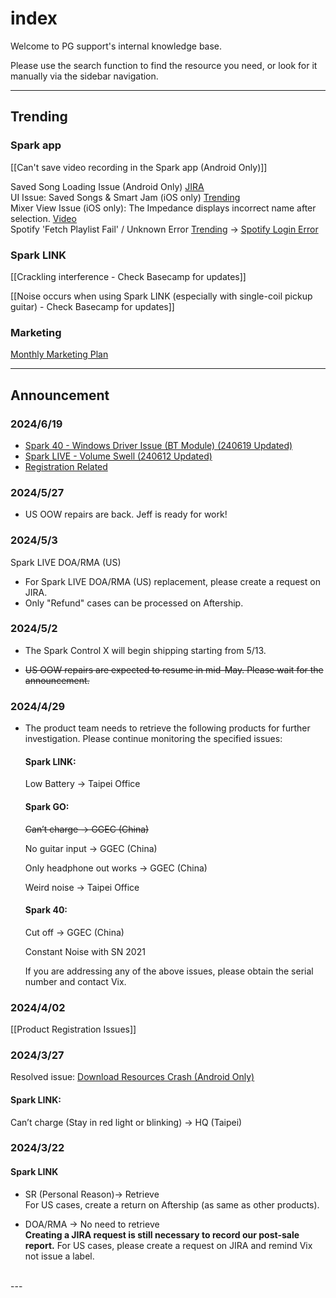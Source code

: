 # index
Welcome to PG support's internal knowledge base. 

Please use the search function to find the resource you need, or look for it manually via the sidebar navigation.

---
## Trending

### Spark app<br>

[[Can't save video recording in the Spark app (Android Only)]]

Saved Song Loading Issue (Android Only)
[JIRA](https://positivegrid.atlassian.net/browse/STFS-209)
<br>
UI Issue: Saved Songs & Smart Jam (iOS only)
[Trending](https://positivegrid.zendesk.com/agent/tickets/478380)
<br>
Mixer View Issue (iOS only):
The Impedance displays incorrect name after selection.
[Video](https://drive.google.com/file/d/1kGY6LfE5QhUKVDLZ_blnROkO-LXTZwgC/view?usp=sharing)
<br>
Spotify 'Fetch Playlist Fail' / Unknown Error
[Trending](https://positivegrid.zendesk.com/agent/tickets/474557)
-> [Spotify Login Error](https://help.positivegrid.com/hc/en-us/articles/25200624662925-Spark-app-Issue-Spotify-Login-Error)
<br>
### Spark LINK
[[Crackling interference - Check Basecamp for updates]]

[[Noise occurs when using Spark LINK (especially with single-coil pickup guitar) - Check Basecamp for updates]]


### Marketing
[Monthly Marketing Plan](https://docs.google.com/spreadsheets/d/10xJZBQaCPnssXe-LCrpEmRkICh81fuhwkDBtlIaKmdY/edit?usp=sharing)

---
## Announcement

### 2024/6/19

- [Spark 40 - Windows Driver Issue (BT Module) (240619 Updated) ](https://positivegrid.zendesk.com/agent/tickets/452614)
- [Spark LIVE - Volume Swell (240612 Updated)](https://positivegrid.zendesk.com/agent/tickets/483729)
- [Registration Related](https://positivegrid.zendesk.com/agent/tickets/489525)


### 2024/5/27
- US OOW repairs are back. Jeff is ready for work!


### 2024/5/3
Spark LIVE DOA/RMA (US)
- For Spark LIVE DOA/RMA (US) replacement, please create a request on JIRA.
- Only "Refund" cases can be processed on Aftership.

### 2024/5/2
- The Spark Control X will begin shipping starting from 5/13.

- ~~US OOW repairs are expected to resume in mid-May. Please wait for the announcement.~~

### 2024/4/29
- The product team needs to retrieve the following products for further investigation. Please continue monitoring the specified issues:

	#### Spark LINK:
	Low Battery -> Taipei Office
	
	#### Spark GO:
	~~Can’t charge -> GGEC (China)~~
	
	No guitar input -> GGEC (China)
	
	Only headphone out works -> GGEC (China)
	
	Weird noise -> Taipei Office
	  
	#### Spark 40:
	Cut off -> GGEC (China)
	
	Constant Noise with SN 2021
	
	If you are addressing any of the above issues, please obtain the serial number and contact Vix.


### 2024/4/02
[[Product Registration Issues]]

### 2024/3/27
Resolved issue:
[Download Resources Crash (Android Only)](https://positivegrid.zendesk.com/agent/tickets/477913)

#### Spark LINK:
Can’t charge (Stay in red light or blinking) -> HQ (Taipei)
<br>
### 2024/3/22
#### Spark LINK  
- SR (Personal Reason)-> Retrieve  
	For US cases, create a return on Aftership (as same as other products).

- DOA/RMA -> No need to retrieve  
	**Creating a JIRA request is still necessary to record our post-sale report.**
	For US cases, please create a request on JIRA and remind Vix not issue a label.
<br>
---